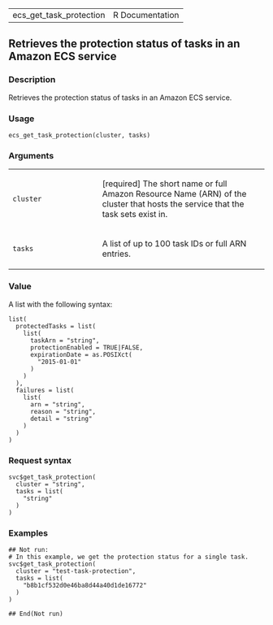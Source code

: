 <table style="width: 100%;">
<tbody>
<tr class="odd">
<td>ecs_get_task_protection</td>
<td style="text-align: right;">R Documentation</td>
</tr>
</tbody>
</table>

## Retrieves the protection status of tasks in an Amazon ECS service

### Description

Retrieves the protection status of tasks in an Amazon ECS service.

### Usage

    ecs_get_task_protection(cluster, tasks)

### Arguments

<table>
<colgroup>
<col style="width: 35%" />
<col style="width: 65%" />
</colgroup>
<tbody>
<tr class="odd">
<td><code id="ecs_get_task_protection_:_cluster">cluster</code></td>
<td><p>[required] The short name or full Amazon Resource Name (ARN) of
the cluster that hosts the service that the task sets exist in.</p></td>
</tr>
<tr class="even">
<td><code id="ecs_get_task_protection_:_tasks">tasks</code></td>
<td><p>A list of up to 100 task IDs or full ARN entries.</p></td>
</tr>
</tbody>
</table>

### Value

A list with the following syntax:

    list(
      protectedTasks = list(
        list(
          taskArn = "string",
          protectionEnabled = TRUE|FALSE,
          expirationDate = as.POSIXct(
            "2015-01-01"
          )
        )
      ),
      failures = list(
        list(
          arn = "string",
          reason = "string",
          detail = "string"
        )
      )
    )

### Request syntax

    svc$get_task_protection(
      cluster = "string",
      tasks = list(
        "string"
      )
    )

### Examples

    ## Not run: 
    # In this example, we get the protection status for a single task.
    svc$get_task_protection(
      cluster = "test-task-protection",
      tasks = list(
        "b8b1cf532d0e46ba8d44a40d1de16772"
      )
    )

    ## End(Not run)
